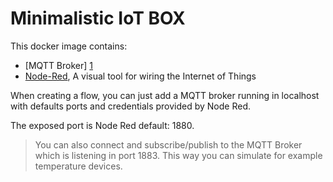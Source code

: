 # Minimalistic IoT BOX

This docker image contains:
- [MQTT Broker] [1]
- [Node-Red][2], A visual tool for wiring the Internet of Things

When creating a flow, you can just add a MQTT broker running in localhost with defaults ports and credentials provided by Node Red.

The exposed port is Node Red default: 1880. 
> You can also connect and subscribe/publish to the MQTT Broker which is listening in port 1883. This way you can simulate for example temperature devices.


  [1]: http://mosquitto.org
  [2]: http://nodered.org
